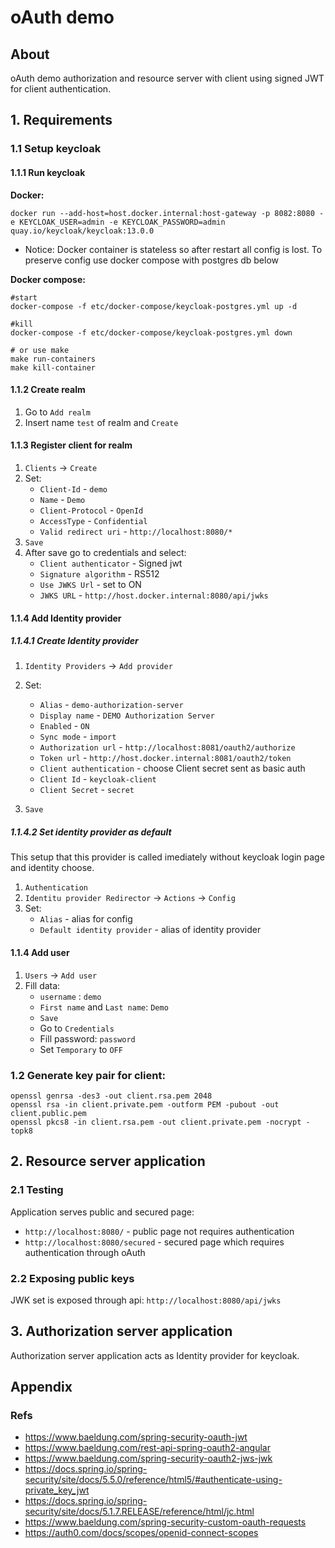 # oAuth demo

## About

oAuth demo authorization and resource server with client using signed JWT for client authentication.

## 1. Requirements

### 1.1 Setup keycloak

#### 1.1.1 Run keycloak

**Docker:**


```shell
docker run --add-host=host.docker.internal:host-gateway -p 8082:8080 -e KEYCLOAK_USER=admin -e KEYCLOAK_PASSWORD=admin quay.io/keycloak/keycloak:13.0.0
```
* Notice: Docker container is stateless so after restart all config is lost. To preserve config use docker compose with postgres db below

**Docker compose:**

```shell
#start 
docker-compose -f etc/docker-compose/keycloak-postgres.yml up -d

#kill
docker-compose -f etc/docker-compose/keycloak-postgres.yml down

# or use make
make run-containers
make kill-container
```

#### 1.1.2 Create realm

1. Go to `Add realm`
2. Insert name `test` of realm and `Create`

#### 1.1.3 Register client for realm

1. `Clients` -> `Create`
2. Set:
    * `Client-Id` - `demo`
    * `Name` - `Demo`
    * `Client-Protocol` - `OpenId`
    * `AccessType` - `Confidential`
    * `Valid redirect uri` - `http://localhost:8080/*`
3. `Save`
4. After save go to credentials and select:
    * `Client authenticator` - Signed jwt
    * `Signature algorithm` - RS512
    * `Use JWKS Url` - set to ON
    * `JWKS URL` - `http://host.docker.internal:8080/api/jwks`

#### 1.1.4 Add Identity provider

##### 1.1.4.1 Create Identity provider

1. `Identity Providers` -> `Add provider`
2. Set:
   * `Alias` - `demo-authorization-server`
   * `Display name` - `DEMO Authorization Server`
   * `Enabled` - `ON`
   * `Sync mode` - `import`
   * `Authorization url` - `http://localhost:8081/oauth2/authorize`
   * `Token url` - `http://host.docker.internal:8081/oauth2/token`
   * `Client authentication` - choose Client secret sent as basic auth
   * `Client Id` -  `keycloak-client`
   * `Client Secret` -  `secret`
   
3. `Save`

##### 1.1.4.2 Set identity provider as default

This setup that this provider is called imediately without keycloak login page and identity choose.

1. `Authentication`
2. `Identitu provider Redirector` -> `Actions` -> `Config`
3. Set:
   * `Alias` - alias for config
   * `Default identity provider` - alias of identity provider

#### 1.1.4 Add user

1. `Users` -> `Add user`
2. Fill data:
   * `username` : `demo`
   * `First name` and `Last name`: `Demo`
   * `Save`
   * Go to `Credentials`
   * Fill password: `password`
   * Set `Temporary` to `OFF`

###  1.2 Generate key pair for client:

```shell
openssl genrsa -des3 -out client.rsa.pem 2048
openssl rsa -in client.private.pem -outform PEM -pubout -out client.public.pem
openssl pkcs8 -in client.rsa.pem -out client.private.pem -nocrypt -topk8
```

## 2. Resource server application

### 2.1 Testing

Application serves public and secured page:

 * `http://localhost:8080/` - public page not requires authentication
 * `http://localhost:8080/secured` - secured page which requires authentication through oAuth

### 2.2 Exposing public keys

JWK set is exposed through api: `http://localhost:8080/api/jwks`


## 3. Authorization server application

Authorization server application acts as Identity provider for keycloak.



## Appendix

### Refs

   * https://www.baeldung.com/spring-security-oauth-jwt
   * https://www.baeldung.com/rest-api-spring-oauth2-angular
   * https://www.baeldung.com/spring-security-oauth2-jws-jwk
   * https://docs.spring.io/spring-security/site/docs/5.5.0/reference/html5/#authenticate-using-private_key_jwt
   * https://docs.spring.io/spring-security/site/docs/5.1.7.RELEASE/reference/html/jc.html
   * https://www.baeldung.com/spring-security-custom-oauth-requests
   * https://auth0.com/docs/scopes/openid-connect-scopes

